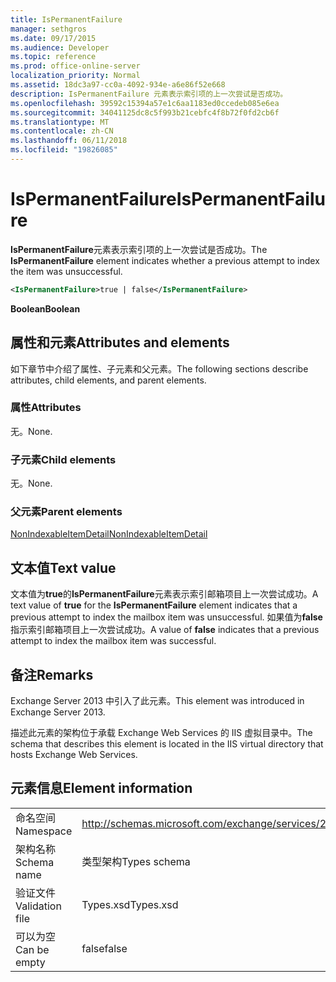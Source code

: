 ```yaml
---
title: IsPermanentFailure
manager: sethgros
ms.date: 09/17/2015
ms.audience: Developer
ms.topic: reference
ms.prod: office-online-server
localization_priority: Normal
ms.assetid: 18dc3a97-cc0a-4092-934e-a6e86f52e668
description: IsPermanentFailure 元素表示索引项的上一次尝试是否成功。
ms.openlocfilehash: 39592c15394a57e1c6aa1183ed0ccedeb085e6ea
ms.sourcegitcommit: 34041125dc8c5f993b21cebfc4f8b72f0fd2cb6f
ms.translationtype: MT
ms.contentlocale: zh-CN
ms.lasthandoff: 06/11/2018
ms.locfileid: "19826085"
---
```

# <a name="ispermanentfailure"></a><span data-ttu-id="f3f2b-103">IsPermanentFailure</span><span class="sxs-lookup"><span data-stu-id="f3f2b-103">IsPermanentFailure</span></span>

<span data-ttu-id="f3f2b-104">**IsPermanentFailure**元素表示索引项的上一次尝试是否成功。</span><span class="sxs-lookup"><span data-stu-id="f3f2b-104">The **IsPermanentFailure** element indicates whether a previous attempt to index the item was unsuccessful.</span></span> 
  
```XML
<IsPermanentFailure>true | false</IsPermanentFailure>
```

 <span data-ttu-id="f3f2b-105">**Boolean**</span><span class="sxs-lookup"><span data-stu-id="f3f2b-105">**Boolean**</span></span>
## <a name="attributes-and-elements"></a><span data-ttu-id="f3f2b-106">属性和元素</span><span class="sxs-lookup"><span data-stu-id="f3f2b-106">Attributes and elements</span></span>

<span data-ttu-id="f3f2b-107">如下章节中介绍了属性、子元素和父元素。</span><span class="sxs-lookup"><span data-stu-id="f3f2b-107">The following sections describe attributes, child elements, and parent elements.</span></span>
  
### <a name="attributes"></a><span data-ttu-id="f3f2b-108">属性</span><span class="sxs-lookup"><span data-stu-id="f3f2b-108">Attributes</span></span>

<span data-ttu-id="f3f2b-109">无。</span><span class="sxs-lookup"><span data-stu-id="f3f2b-109">None.</span></span>
  
### <a name="child-elements"></a><span data-ttu-id="f3f2b-110">子元素</span><span class="sxs-lookup"><span data-stu-id="f3f2b-110">Child elements</span></span>

<span data-ttu-id="f3f2b-111">无。</span><span class="sxs-lookup"><span data-stu-id="f3f2b-111">None.</span></span>
  
### <a name="parent-elements"></a><span data-ttu-id="f3f2b-112">父元素</span><span class="sxs-lookup"><span data-stu-id="f3f2b-112">Parent elements</span></span>

[<span data-ttu-id="f3f2b-113">NonIndexableItemDetail</span><span class="sxs-lookup"><span data-stu-id="f3f2b-113">NonIndexableItemDetail</span></span>](nonindexableitemdetail.md)
  
## <a name="text-value"></a><span data-ttu-id="f3f2b-114">文本值</span><span class="sxs-lookup"><span data-stu-id="f3f2b-114">Text value</span></span>

<span data-ttu-id="f3f2b-115">文本值为**true**的**IsPermanentFailure**元素表示索引邮箱项目上一次尝试成功。</span><span class="sxs-lookup"><span data-stu-id="f3f2b-115">A text value of **true** for the **IsPermanentFailure** element indicates that a previous attempt to index the mailbox item was unsuccessful.</span></span> <span data-ttu-id="f3f2b-116">如果值为**false**指示索引邮箱项目上一次尝试成功。</span><span class="sxs-lookup"><span data-stu-id="f3f2b-116">A value of **false** indicates that a previous attempt to index the mailbox item was successful.</span></span> 
  
## <a name="remarks"></a><span data-ttu-id="f3f2b-117">备注</span><span class="sxs-lookup"><span data-stu-id="f3f2b-117">Remarks</span></span>

<span data-ttu-id="f3f2b-118">Exchange Server 2013 中引入了此元素。</span><span class="sxs-lookup"><span data-stu-id="f3f2b-118">This element was introduced in Exchange Server 2013.</span></span>
  
<span data-ttu-id="f3f2b-119">描述此元素的架构位于承载 Exchange Web Services 的 IIS 虚拟目录中。</span><span class="sxs-lookup"><span data-stu-id="f3f2b-119">The schema that describes this element is located in the IIS virtual directory that hosts Exchange Web Services.</span></span>
  
## <a name="element-information"></a><span data-ttu-id="f3f2b-120">元素信息</span><span class="sxs-lookup"><span data-stu-id="f3f2b-120">Element information</span></span>

|||
|:-----|:-----|
|<span data-ttu-id="f3f2b-121">命名空间</span><span class="sxs-lookup"><span data-stu-id="f3f2b-121">Namespace</span></span>  <br/> |http://schemas.microsoft.com/exchange/services/2006/types  <br/> |
|<span data-ttu-id="f3f2b-122">架构名称</span><span class="sxs-lookup"><span data-stu-id="f3f2b-122">Schema name</span></span>  <br/> |<span data-ttu-id="f3f2b-123">类型架构</span><span class="sxs-lookup"><span data-stu-id="f3f2b-123">Types schema</span></span>  <br/> |
|<span data-ttu-id="f3f2b-124">验证文件</span><span class="sxs-lookup"><span data-stu-id="f3f2b-124">Validation file</span></span>  <br/> |<span data-ttu-id="f3f2b-125">Types.xsd</span><span class="sxs-lookup"><span data-stu-id="f3f2b-125">Types.xsd</span></span>  <br/> |
|<span data-ttu-id="f3f2b-126">可以为空</span><span class="sxs-lookup"><span data-stu-id="f3f2b-126">Can be empty</span></span>  <br/> |<span data-ttu-id="f3f2b-127">false</span><span class="sxs-lookup"><span data-stu-id="f3f2b-127">false</span></span>  <br/> |
   

